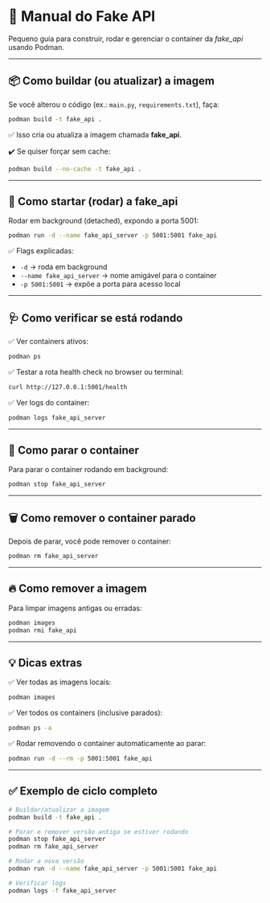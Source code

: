 # 🧪 Manual do Fake API

Pequeno guia para construir, rodar e gerenciar o container da *fake_api* usando Podman.

---

## 📦 Como buildar (ou atualizar) a imagem

Se você alterou o código (ex.: `main.py`, `requirements.txt`), faça:

```bash
podman build -t fake_api .
```

✅ Isso cria ou atualiza a imagem chamada **fake\_api**.

✔️ Se quiser forçar sem cache:

```bash
podman build --no-cache -t fake_api .
```

---

## 🚀 Como startar (rodar) a fake\_api

Rodar em background (detached), expondo a porta 5001:

```bash
podman run -d --name fake_api_server -p 5001:5001 fake_api
```

✅ Flags explicadas:

* `-d` → roda em background
* `--name fake_api_server` → nome amigável para o container
* `-p 5001:5001` → expõe a porta para acesso local

---

## 🩺 Como verificar se está rodando

✅ Ver containers ativos:

```bash
podman ps
```

✅ Testar a rota health check no browser ou terminal:

```bash
curl http://127.0.0.1:5001/health
```

✅ Ver logs do container:

```bash
podman logs fake_api_server
```

---

## 🛑 Como parar o container

Para parar o container rodando em background:

```bash
podman stop fake_api_server
```

---

## 🗑️ Como remover o container parado

Depois de parar, você pode remover o container:

```bash
podman rm fake_api_server
```

---

## 🔥 Como remover a imagem

Para limpar imagens antigas ou erradas:

```bash
podman images
podman rmi fake_api
```

---

## 💡 Dicas extras

✅ Ver todas as imagens locais:

```bash
podman images
```

✅ Ver todos os containers (inclusive parados):

```bash
podman ps -a
```

✅ Rodar removendo o container automaticamente ao parar:

```bash
podman run -d --rm -p 5001:5001 fake_api
```

---

## ✅ Exemplo de ciclo completo

```bash
# Buildar/atualizar a imagem
podman build -t fake_api .

# Parar e remover versão antiga se estiver rodando
podman stop fake_api_server
podman rm fake_api_server

# Rodar a nova versão
podman run -d --name fake_api_server -p 5001:5001 fake_api

# Verificar logs
podman logs -f fake_api_server
```